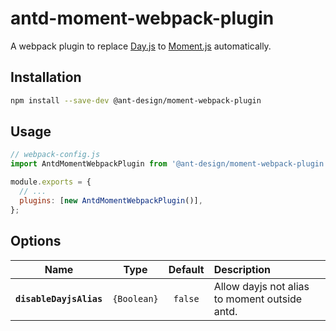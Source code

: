 # antd-moment-webpack-plugin

A webpack plugin to replace [Day.js](https://day.js.org/) to [Moment.js](http://momentjs.com/) automatically.


## Installation
```bash
npm install --save-dev @ant-design/moment-webpack-plugin
```

## Usage
```js
// webpack-config.js
import AntdMomentWebpackPlugin from '@ant-design/moment-webpack-plugin';

module.exports = {
  // ...
  plugins: [new AntdMomentWebpackPlugin()],
};
```

## Options
|Name|Type|Default|Description|
|:--:|:--:|:-----:|:----------|
|**`disableDayjsAlias`**|`{Boolean}`|`false`|Allow dayjs not alias to moment outside antd.|

